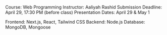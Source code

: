 Course: Web Programming
Instructor: Aaliyah Rashid
Submission Deadline: April 29, 17:30 PM (before class)
Presentation Dates: April 29 & May 1

Frontend: Next.js, React, Tailwind CSS
Backend:  Node.js
Database: MongoDB, Mongoose